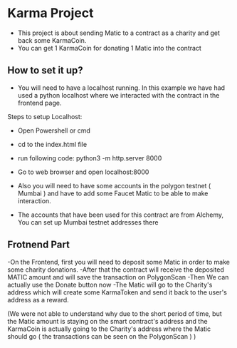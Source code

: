 # Karma Project

- This project is about sending Matic to a contract as a charity and get back some KarmaCoin.
- You can get 1 KarmaCoin for donating 1 Matic into the contract

## How to set it up?

- You will need to have a localhost running. In this example we have had used a python localhost where we interacted with the contract in the frontend page.

Steps to setup Localhost:
- Open Powershell or cmd
- cd to the index.html file
- run following code: python3 -m http.server 8000
- Go to web browser and open localhost:8000


- Also you will need to have some accounts in the polygon testnet ( Mumbai ) and have to add some Faucet Matic to be able to make interaction. 
- The accounts that have been used for this contract are from Alchemy, You can set up Mumbai testnet addresses there

## Frotnend Part

-On the Frontend, first you will need to deposit some Matic in order to make some charity donations.
-After that the contract will receive the deposited MATIC amount and will save the transaction on PolygonScan
-Then We can actually use the Donate button now
-The Matic will go to the Charity's address which will create some KarmaToken and send it back to the user's address as a reward.

(We were not able to understand why due to the short period of time, but the Matic amount is staying on the smart contract's address and the KarmaCoin is actually going to the Charity's address where the Matic should go ( the transactions can be seen on the PolygonScan ) )


